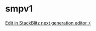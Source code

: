 # smpv1

[Edit in StackBlitz next generation editor ⚡️](https://stackblitz.com/~/github.com/clevelanda1/smpv1)
